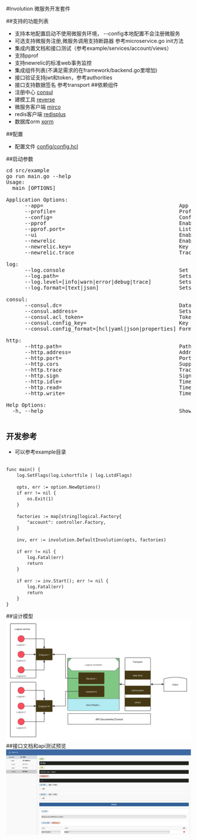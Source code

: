 #Involution 微服务开发套件

##支持的功能列表
* 支持本地配置启动不使用微服务环境， --config本地配置不会注册微服务
* 可选支持微服务注册,微服务调用支持断路器 参考microservice.go init方法
* 集成内置文档和接口测试（参考example/services/account/views）
* 支持pprof
* 支持newrelic的标准web事务监控
* 集成组件列表(不满足需求的在framework/backend.go里增加)
* 接口验证支持jwt和token，参考authorities
* 接口支持数据签名 参考transport
##依赖组件
* 注册中心 [consul]([https://www.consul.io])
* 建模工具 [reverse](https://gitea.com/xorm/reverse)
* 微服务客户端 [mirco](https://github.com/go-various/micro)
* redis客户端 [redisplus](https://github.com/go-various/redisplus)
* 数据库orm [xorm](https://github.com/go-various/xormplus)

##配置
* 配置文件 [config/config.hcl](config/config.hcl)

##启动参数
<pre>
cd src/example 
go run main.go --help 
Usage:
  main [OPTIONS]

Application Options:
      --app=                                            App name for service
      --profile=                                        Profile for runtime
      --config=                                         Config file for runtime
      --pprof                                           Enable profiling
      --pprof.port=                                     Listen port on Pprof server (default: 127.0.0.1:32768)
      --ui                                              Enable document ui support
      --newrelic                                        Enable newrelic support
      --newrelic.key=                                   Key for newrelic access
      --newrelic.trace                                  Trace on newrelic access

log:
      --log.console                                     Set log output to console
      --log.path=                                       Sets the path to log file (default: logs)
      --log.level=[info|warn|error|debug|trace]         Sets the log level (default: info)
      --log.format=[text|json]                          Sets the log format (default: text)

consul:
      --consul.dc=                                      Datacenter for consul cluster
      --consul.address=                                 Sets the consul address
      --consul.acl_token=                               Token for consul config read
      --consul.config_key=                              Key for consul config read
      --consul.config_format=[hcl|yaml|json|properties] Format for config content (default: hcl)

http:
      --http.path=                                      Path for http server context
      --http.address=                                   Address for http server listening (default: 0.0.0.0)
      --http.port=                                      Port for http server listening (default: 8080)
      --http.cors                                       Support Cors access
      --http.trace                                      Trace http requests
      --http.sign                                       Sign verification requests
      --http.idle=                                      Timeout(seconds) for idle connection (default: 30)
      --http.read=                                      Timeout(seconds) for read  client request (default: 5)
      --http.write=                                     Timeout(seconds) for write to client request (default: 10)

Help Options:
  -h, --help                                            Show this help message

</pre>

## 开发参考
* 可以参考example目录
```

func main() {
	log.SetFlags(log.Lshortfile | log.LstdFlags)

	opts, err := option.NewOptions()
	if err != nil {
		os.Exit(1)
	}

	factories := map[string]logical.Factory{
		"account": controller.Factory,
	}

	inv, err := involution.DefaultInvolution(opts, factories)

	if err != nil {
		log.Fatal(err)
		return
	}

	if err := inv.Start(); err != nil {
		log.Fatal(err)
		return
	}
}
```
##设计模型
![](docs/struct.png)
##接口文档和api测试预览
![](docs/docs.png)
